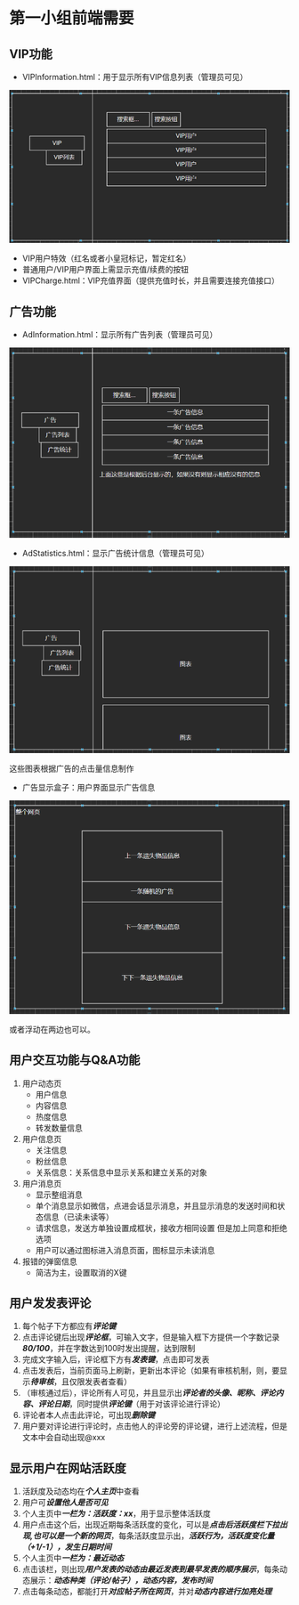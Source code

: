 # 第一小组前端需要

## VIP功能

- VIPInformation.html：用于显示所有VIP信息列表（管理员可见）

![image-20240426084504090](./assets/image-20240426084504090.png)

- VIP用户特效（红名或者小皇冠标记，暂定红名）
- 普通用户/VIP用户界面上需显示充值/续费的按钮
- VIPCharge.html：VIP充值界面（提供充值时长，并且需要连接充值接口）

## 广告功能

- AdInformation.html：显示所有广告列表（管理员可见）

![image-20240426085108457](./assets/image-20240426085108457.png)

- AdStatistics.html：显示广告统计信息（管理员可见）

![image-20240426085153992](./assets/image-20240426085153992.png)

这些图表根据广告的点击量信息制作

- 广告显示盒子：用户界面显示广告信息

![image-20240426085334799](./assets/image-20240426085334799.png)

或者浮动在两边也可以。

## 用户交互功能与Q&A功能


1. 用户动态页
   * 用户信息
   * 内容信息
   * 热度信息
   * 转发数量信息
2. 用户信息页
   * 关注信息
   * 粉丝信息
   * 关系信息：关系信息中显示关系和建立关系的对象
3. 用户消息页
   * 显示整组消息
   * 单个消息显示如微信，点进会话显示消息，并且显示消息的发送时间和状态信息（已读未读等）
   * 请求信息，发送方单独设置成框状，接收方相同设置 但是加上同意和拒绝选项
   * 用户可以通过图标进入消息页面，图标显示未读消息
4. 报错的弹窗信息
   * 简洁为主，设置取消的X键



## 用户发发表评论
1. 每个帖子下方都应有***评论键***
2. 点击评论键后出现***评论框***，可输入文字，但是输入框下方提供一个字数记录***80/100***，并在字数达到100时发出提醒，达到限制
3. 完成文字输入后，评论框下方有***发表键***，点击即可发表
4. 点击发表后，当前页面马上刷新，更新出本评论（如果有审核机制，则，要显示***待审核***，且仅限发表者查看）
5. （审核通过后），评论所有人可见，并且显示出***评论者的头像、昵称、评论内容、评论日期***，同时提供***评论键***（用于对该评论进行评论）
6. 评论者本人点击此评论，可出现***删除键***
7. 用户要对评论进行评论时，点击他人的评论旁的评论键，进行上述流程，但是文本中会自动出现@xxx

## 显示用户在网站活跃度
1. 活跃度及动态均在***个人主页***中查看
2. 用户可***设置他人是否可见***
3. 个人主页中***一栏为：活跃度：xx***，用于显示整体活跃度
4. 用户点击这个后，出现近期每条活跃度的变化，可以是***点击后活跃度栏下拉出现,也可以是一个新的网页***，每条活跃度显示出，***活跃行为，活跃度变化量（+1/-1），发生日期时间***
5. 个人主页中***一栏为：最近动态***
6. 点击该栏，则出现***用户发表的动态由最近发表到最早发表的顺序展示***，每条动态展示：***动态种类（评论/帖子），动态内容，发布时间***
7. 点击每条动态，都能打开***对应帖子所在网页***，并对***动态内容进行加亮处理***
